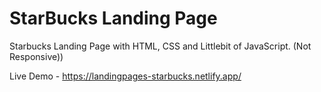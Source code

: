 # StarBucks Landing Page
 Starbucks Landing Page with HTML, CSS and Littlebit of JavaScript. (Not Responsive))

Live Demo - https://landingpages-starbucks.netlify.app/
